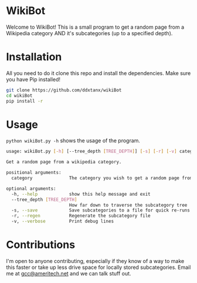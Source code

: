 # WikiBot
Welcome to WikiBot! This is a small program to get a random page from a Wikipedia category AND it's subcategories (up to a specified depth).

# Installation
All you need to do it clone this repo and install the dependencies. Make sure you have Pip installed!

```bash
git clone https://github.com/ddxtanx/wikiBot
cd wikiBot
pip install -r
```

# Usage
`python wikiBot.py -h` shows the usage of the program.
```bash
usage: wikiBot.py [-h] [--tree_depth [TREE_DEPTH]] [-s] [-r] [-v] category

Get a random page from a wikipedia category.

positional arguments:
  category              The category you wish to get a random page from.

optional arguments:
  -h, --help            show this help message and exit
  --tree_depth [TREE_DEPTH]
                        How far down to traverse the subcategory tree
  -s, --save            Save subcategories to a file for quick re-runs
  -r, --regen           Regenerate the subcategory file
  -v, --verbose         Print debug lines
```

# Contributions
I'm open to anyone contributing, especially if they know of a way to make this faster or take up less drive space for locally stored subcategories. Email me at gcc@ameritech.net and we can talk stuff out.
